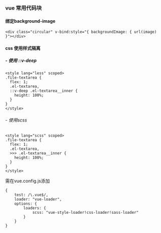 ### vue 常用代码块

#### 绑定background-image
```````
<div class="circular" v-bind:style="{ backgroundImage: { url(image) }"></div>
```````

#### css 使用样式隔离
##### - 使用 ::v-deep
```````
<style lang="less" scoped>
.file-textarea {
  flex: 1;
  .el-textarea,
  ::v-deep .el-textarea__inner {
    height: 100%;
  }
}
</style>
```````
###### - 使用scss
```````
<style lang="scss" scoped>
.file-textarea {
  flex: 1;
  .el-textarea,
  >>> .el-textarea__inner {
    height: 100%;
  }
}
</style>
```````
需在vue.config.js添加
```````
{
    test: /\.vue$/,
    loader: "vue-loader",
    options: {
        loaders: {
            scss: "vue-style-loader!css-loader!sass-loader"
        }
    }
}
```````
